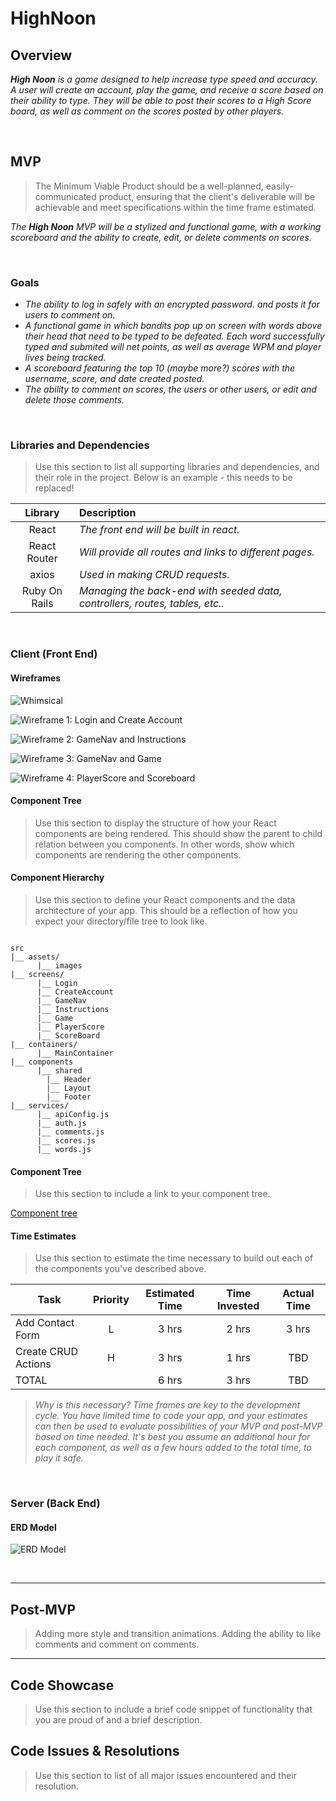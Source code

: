 # HighNoon

## Overview

_**High Noon** is a game designed to help increase type speed and accuracy. A user will create an account, play the game, and receive a score based on their ability to type. They will be able to post their scores to a High Score board, as well as comment on the scores posted by other players._


<br>

## MVP

> The Minimum Viable Product should be a well-planned, easily-communicated product, ensuring that the client's deliverable will be achievable and meet specifications within the time frame estimated.

_The **High Noon** MVP will be a stylized and functional game, with a working scoreboard and the ability to create, edit, or delete comments on scores._

<br>

### Goals

- _The ability to log in safely with an encrypted password.  and posts it for users to comment on._
- _A functional game in which bandits pop up on screen with words above their head that need to be typed to be defeated. Each word successfully typed and submited will net points, as well as average WPM and player lives being tracked._
- _A scoreboard featuring the top 10 (maybe more?) scores with the username, score, and date created posted._
- _The ability to comment on scores, the users or other users, or edit and delete those comments._

<br>

### Libraries and Dependencies

> Use this section to list all supporting libraries and dependencies, and their role in the project. Below is an example - this needs to be replaced!

|     Library      | Description                                |
| :--------------: | :----------------------------------------- |
|      React       | _The front end will be built in react._ |
|   React Router   | _Will provide all routes and links to different pages._ |
|   axios          | _Used in making CRUD requests._ |
|     Ruby On Rails      | _Managing the back-end with seeded data, controllers, routes, tables, etc.._ |

<br>

### Client (Front End)

#### Wireframes

![Whimsical](https://whimsical.com/high-noon-kxrUQW4gprh7pZ1eQ1m33)

![Wireframe 1: Login and Create Account](https://imgur.com/ScE8Txf)

![Wireframe 2: GameNav and Instructions](https://imgur.com/Xv6o2se)

![Wireframe 3: GameNav and Game](https://imgur.com/fqE4LXI)

![Wireframe 4: PlayerScore and Scoreboard](https://imgur.com/KshD5gL)

#### Component Tree

> Use this section to display the structure of how your React components are being rendered. This should show the parent to child relation between you components. In other words, show which components are rendering the other components. 

#### Component Hierarchy

> Use this section to define your React components and the data architecture of your app. This should be a reflection of how you expect your directory/file tree to look like. 

``` structure

src
|__ assets/
      |__ images
|__ screens/
      |__ Login
      |__ CreateAccount
      |__ GameNav
      |__ Instructions
      |__ Game
      |__ PlayerScore
      |__ ScoreBoard
|__ containers/
      |__ MainContainer
|__ components
      |__ shared
        |__ Header
        |__ Layout
        |__ Footer
|__ services/
      |__ apiConfig.js
      |__ auth.js
      |__ comments.js
      |__ scores.js
      |__ words.js

```

#### Component Tree

> Use this section to include a link to your component tree.

[Component tree](url)

#### Time Estimates

> Use this section to estimate the time necessary to build out each of the components you've described above.

| Task                | Priority | Estimated Time | Time Invested | Actual Time |
| ------------------- | :------: | :------------: | :-----------: | :---------: |
| Add Contact Form    |    L     |     3 hrs      |     2 hrs     |    3 hrs    |
| Create CRUD Actions |    H     |     3 hrs      |     1 hrs     |     TBD     |
| TOTAL               |          |     6 hrs      |     3 hrs     |     TBD     |

> _Why is this necessary? Time frames are key to the development cycle. You have limited time to code your app, and your estimates can then be used to evaluate possibilities of your MVP and post-MVP based on time needed. It's best you assume an additional hour for each component, as well as a few hours added to the total time, to play it safe._

<br>

### Server (Back End)

#### ERD Model

![ERD Model](https://imgur.com/MW1qsxE)

<br>

***

## Post-MVP

> Adding more style and transition animations. Adding the ability to like comments and comment on comments.

***

## Code Showcase

> Use this section to include a brief code snippet of functionality that you are proud of and a brief description.

## Code Issues & Resolutions

> Use this section to list of all major issues encountered and their resolution.
